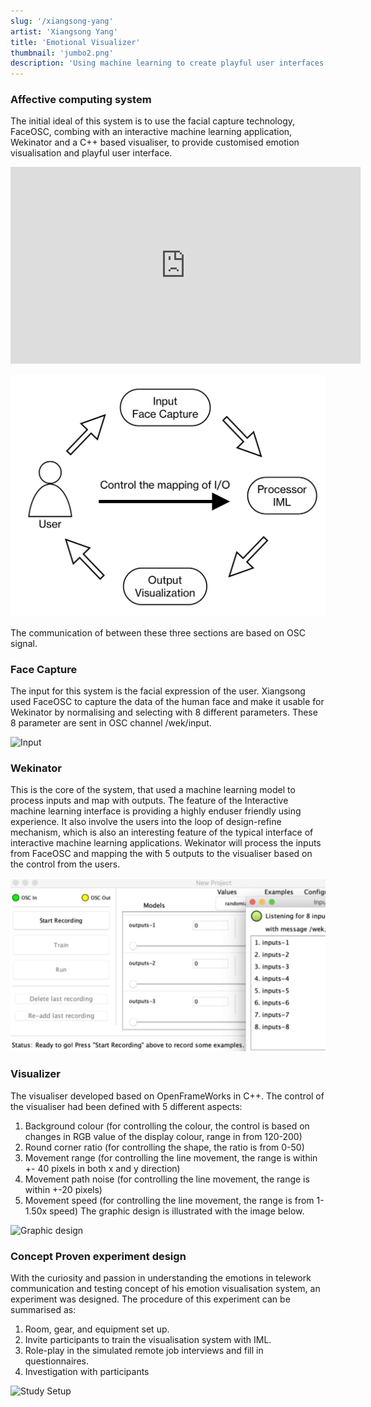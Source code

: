 ```yaml
---
slug: '/xiangsong-yang'
artist: 'Xiangsong Yang'
title: 'Emotional Visualizer'
thumbnail: 'jumbo2.png'
description: 'Using machine learning to create playful user interfaces'
---
```


### Affective computing system

The initial ideal of this system is to use the facial capture technology, FaceOSC, combing with an
interactive machine learning application, Wekinator and a C++ based visualiser, to provide
customised emotion visualisation and playful user interface.

<div class="iframe-wrapper">
<iframe width="560" height="315" src="https://www.youtube.com/embed/ByVcCXy-KTw?start=15" frameborder="0" allow="accelerometer; autoplay; clipboard-write; encrypted-media; gyroscope; picture-in-picture" allowfullscreen></iframe>
</div>

![System map](system_map2.jpg)

The communication of between these three sections are based on OSC signal.

### Face Capture

The input for this system is the facial expression of the user. Xiangsong used FaceOSC to capture
the data of the human face and make it usable for Wekinator by normalising and selecting with 8
different parameters. These 8 parameter are sent in OSC channel /wek/input.

![Input](input.jpg)

### Wekinator

This is the core of the system, that used a machine learning model to process inputs and map
with outputs. The feature of the Interactive machine learning interface is providing a highly enduser friendly using experience. It also involve the users into the loop of design-refine mechanism,
which is also an interesting feature of the typical interface of interactive machine learning
applications.
Wekinator will process the inputs from FaceOSC and mapping the with 5 outputs to the visualiser
based on the control from the users.

![Wekinator interface](wekinator.jpg)

### Visualizer

The visualiser developed based on OpenFrameWorks in C++.
The control of the visualiser had been defined with 5 different aspects:

1. Background colour (for controlling the colour, the control is based on changes in RGB
   value of the display colour, range in from 120-200)
2. Round corner ratio (for controlling the shape, the ratio is from 0-50)
3. Movement range (for controlling the line movement, the range is within +- 40 pixels in
   both x and y direction)
4. Movement path noise (for controlling the line movement, the range is within +-20 pixels)
5. Movement speed (for controlling the line movement, the range is from 1-1.50x speed)
   The graphic design is illustrated with the image below.

![Graphic design](graphic.jpg)

### Concept Proven experiment design

With the curiosity and passion in understanding the emotions in telework communication and
testing concept of his emotion visualisation system, an experiment was designed.
The procedure of this experiment can be summarised as:

1. Room, gear, and equipment set up.
2. Invite participants to train the visualisation system with IML.
3. Role-play in the simulated remote job interviews and fill in questionnaires.
4. Investigation with participants

![Study Setup](setup.jpg)
